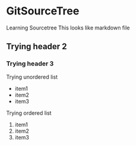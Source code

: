 # GitSourceTree
Learning Sourcetree
This looks like markdown file
## Trying header 2
### Trying header 3
Trying unordered list
* item1
* item2
* item3

Trying ordered list
1. item1
2. item2
3. item3
